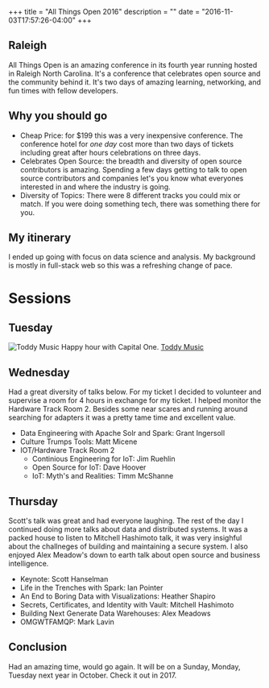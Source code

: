 +++
title = "All Things Open 2016"
description = ""
date = "2016-11-03T17:57:26-04:00"
+++

## Raleigh
All Things Open is an amazing conference in its fourth year running hosted in Raleigh North Carolina. It's a conference that celebrates open source and the community behind it. It's two days of amazing learning, networking, and fun times with fellow developers.

## Why you should go
- Cheap Price: for $199 this was a very inexpensive conference. The conference hotel for *one day* cost more than two days of tickets including great after hours celebrations on three days. 
- Celebrates Open Source: the breadth and diversity of open source contributors is amazing. Spending a few days getting to talk to open source contributors and companies let's you know what everyones interested in and where the industry is going.   
- Diversity of Topics: There were 8 different tracks you could mix or match. If you were doing something tech, there was something there for you.



My itinerary  
---
I ended up going with focus on data science and analysis. My background is mostly in full-stack web so this was a refreshing change of pace.


Sessions
===
## Tuesday

![Toddy Music](/allthingsopen/all-things-open.gif)
Happy hour with Capital One. [Toddy Music](https://twitter.com/Totty_Music)

Wednesday
---
Had a great diversity of talks below. For my ticket I decided to volunteer and supervise a room for 4 hours in exchange for my ticket. I helped monitor the Hardware Track Room 2. Besides some near scares and running around searching for adapters it was a pretty tame time and excellent value.


- Data Engineering with Apache Solr and Spark: Grant Ingersoll 
- Culture Trumps Tools: Matt Micene
- IOT/Hardware Track Room 2
    - Continious Engineering for IoT: Jim Ruehlin 
    - Open Source for IoT: Dave Hoover 
    - IoT: Myth's and Realities: Timm McShanne

Thursday
---
Scott's talk was great and had everyone laughing. The rest of the day I continued doing more talks about data and distributed systems. It was a packed house to listen to Mitchell Hashimoto talk, it was very insighful about the challneges of building and maintaining a secure system. I also enjoyed Alex Meadow's down to earth talk about open source and business intelligence. 

- Keynote: Scott Hanselman 
- Life in the Trenches with Spark: Ian Pointer 
- An End to Boring Data with Visualizations: Heather Shapiro
- Secrets, Certificates, and Identity with Vault: Mitchell Hashimoto
- Building Next Generate Data Warehouses: Alex Meadows
- OMGWTFAMQP: Mark Lavin 

Conclusion 
---
Had an amazing time, would go again. It will be on a Sunday, Monday, Tuesday next year in October.
Check it out in 2017.